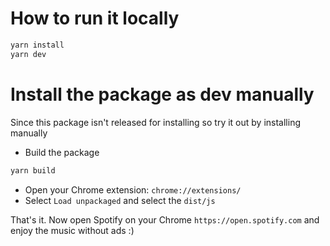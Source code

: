 # How to run it locally

```sh
yarn install
yarn dev
```

# Install the package as dev manually

Since this package isn't released for installing so try it out by installing manually

- Build the package

```sh
yarn build
```

- Open your Chrome extension: `chrome://extensions/`
- Select `Load unpackaged` and select the `dist/js`

That's it. Now open Spotify on your Chrome `https://open.spotify.com` and enjoy the music without ads :)
